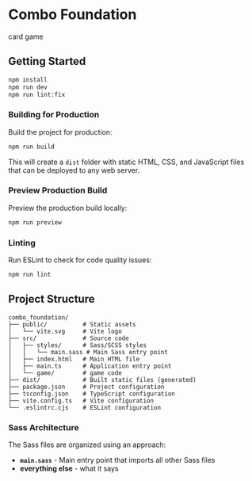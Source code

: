 # Combo Foundation

card game

## Getting Started

```bash
npm install
npm run dev
npm run lint:fix
```

### Building for Production

Build the project for production:
```bash
npm run build
```

This will create a `dist` folder with static HTML, CSS, and JavaScript files that can be deployed to any web server.

### Preview Production Build

Preview the production build locally:
```bash
npm run preview
```

### Linting

Run ESLint to check for code quality issues:
```bash
npm run lint
```

## Project Structure

```
combo_foundation/
├── public/          # Static assets
│   └── vite.svg     # Vite logo
├── src/             # Source code
│   ├── styles/      # Sass/SCSS styles
│   │   └── main.sass # Main Sass entry point
│   ├── index.html   # Main HTML file
│   ├── main.ts      # Application entry point
│   └── game/        # game code
├── dist/            # Built static files (generated)
├── package.json     # Project configuration
├── tsconfig.json    # TypeScript configuration
├── vite.config.ts   # Vite configuration
└── .eslintrc.cjs    # ESLint configuration
```

### Sass Architecture

The Sass files are organized using an approach:

- **`main.sass`** - Main entry point that imports all other Sass files
- **everything else** - what it says

